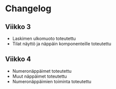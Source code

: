 # Changelog

## Viikko 3

- Laskimen ulkomuoto toteutettu
- Tilat näyttö ja näppäin komponenteille toteutettu

## Viikko 4

- Numeronäppäimet toteutettu
- Muut näppäimet toteutettu
- Numeronäppäimien toiminta toteutettu
